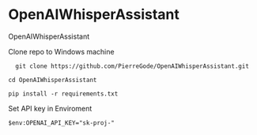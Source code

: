 # OpenAIWhisperAssistant
OpenAIWhisperAssistant

Clone repo to Windows machine
```
  git clone https://github.com/PierreGode/OpenAIWhisperAssistant.git
```
```
cd OpenAIWhisperAssistant
```
```
pip install -r requirements.txt
```
Set API key in Enviroment
``` 
$env:OPENAI_API_KEY="sk-proj-"
```
